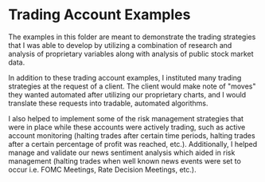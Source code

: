 # Trading Account Examples
The examples in this folder are meant to demonstrate the trading strategies that I was able to develop by utilizing a combination of research and analysis of proprietary variables along with analysis of public stock market data. 

In addition to these trading account examples, I instituted many trading strategies at the request of a client. The client would make note of "moves" they wanted automated after utilizing our proprietary charts, and I would translate these requests into tradable, automated algorithms. 

I also helped to implement some of the risk management strategies that were in place while these accounts were actively trading, such as active account monitoring (halting trades after certain time periods, halting trades after a certain percentage of profit was reached, etc.). Additionally, I helped manage and validate our news sentiment analysis which aided in risk management (halting trades when well known news events were set to occur i.e. FOMC Meetings, Rate Decision Meetings, etc.).
